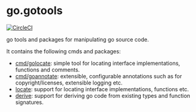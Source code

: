 # go.gotools

[![CircleCI](https://circleci.com/gh/cloudengio/go.gotools.svg?style=svg)](https://circleci.com/gh/cloudengio/go.gotools)

go tools and packages for manipulating go source code.

It contains the following cmds and packages:

- [cmd/golocate](cmd/golocate/README.md): simple tool for locating interface
implementations, functions and comments.
- [cmd/goannotate](cmd/goannotate/README.md): extensible, configurable
annotations such as for copyright/licenses, extensible logging etc.
- [locate](locate/README.md): support for locating interface implementations,
functions etc.
- [derive](derive/README.md): support for deriving go code from existing
types and function signatures.
